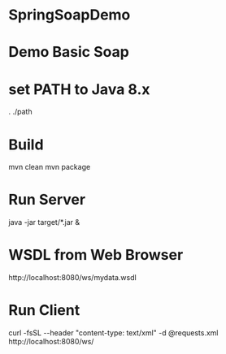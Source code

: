 # SpringSoapDemo
# Demo Basic Soap

# set PATH to Java 8.x
   . ./path

# Build
   mvn clean
   mvn package

# Run Server
   java -jar target/*.jar &

# WSDL from Web Browser
http://localhost:8080/ws/mydata.wsdl

# Run Client
   curl -fsSL --header "content-type: text/xml"  -d @requests.xml http://localhost:8080/ws/
